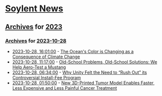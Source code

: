 # [Soylent News](../../../README.md)

## [Archives](../../index.md) for [2023](../index.md)

### [Archives](../../index.md) for [2023-10-28](index.md)

* [2023-10-28, 16:01:00](https://soylentnews.org/article.pl?sid=23/10/27/0548251&from=rss) - [The Ocean's Color is Changing as a Consequence of Climate Change](https://soylentnews.org/article.pl?sid=23/10/27/0548251&from=rss)
* [2023-10-28, 11:17:00](https://soylentnews.org/article.pl?sid=23/10/27/0553248&from=rss) - [Old-School Problems, Old-School Solutions: We Help Aero-Test a Mustang](https://soylentnews.org/article.pl?sid=23/10/27/0553248&from=rss)
* [2023-10-28, 06:34:00](https://soylentnews.org/article.pl?sid=23/10/27/0545251&from=rss) - [Why Unity Felt the Need to “Rush Out” its Controversial Install-Fee Program](https://soylentnews.org/article.pl?sid=23/10/27/0545251&from=rss)
* [2023-10-28, 01:50:00](https://soylentnews.org/article.pl?sid=23/10/27/0333212&from=rss) - [New 3D-Printed Tumor Model Enables Faster, Less Expensive and Less Painful Cancer Treatment](https://soylentnews.org/article.pl?sid=23/10/27/0333212&from=rss)
